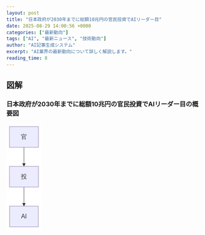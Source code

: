 ```yaml
---
layout: post
title: "日本政府が2030年までに総額10兆円の官民投資でAIリーダー目"
date: 2025-08-29 14:00:56 +0000
categories: ["最新動向"]
tags: ["AI", "最新ニュース", "技術動向"]
author: "AI記事生成システム"
excerpt: "AI業界の最新動向について詳しく解説します。"
reading_time: 8
---
```



## 図解

### 日本政府が2030年までに総額10兆円の官民投資でAIリーダー目の概要図

![日本政府が2030年までに総額10兆円の官民投資でAIリーダー目の概要図](/assets/images/posts/2025-08-29-5-203010ai-mermaid-simple.jpg)

